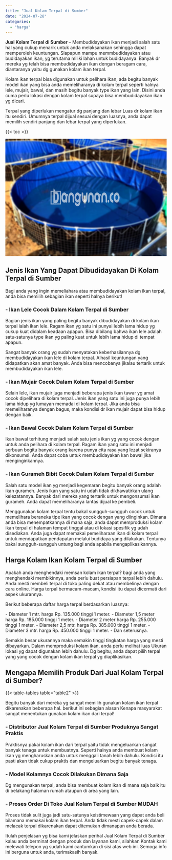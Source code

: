 ```yaml
---
title: "Jual Kolam Terpal di Sumber"
date: "2024-07-28"
categories: 
  - "harga"
---
```


**Jual Kolam Terpal di Sumber** – Membudidayakan ikan menjadi salah satu hal yang cukup menarik untuk anda melaksanakan sehingga dapat memperoleh keuntungan. Siapapun mampu memmbudidayakan atau budidayakan ikan, yg terutama miliki lahan untuk budidayanya. Banyak dr mereka yg telah bisa membudidayakan ikan dengan beragam cara, diantaranya yaitu dg gunakan kolam ikan terpal.

Kolam ikan terpal bisa digunakan untuk pelihara ikan, ada begitu banyak model ikan yang bisa anda memeliharanya di kolam terpal seperti halnya lele, mujair, bawal, dan masih begitu banyak type ikan yang lain. Disini anda cuma perlu lokasi dengan kolam terpal supaya bisa membudidayakan ikan yg dicari.

Terpal yang diperlukan mengatur dg panjang dan lebar Luas dr kolam ikan itu sendiri. Umumnya terpal dijual sesuai dengan luasnya, anda dapat memilih sendiri panjang dan lebar terpal yang diperlukan.

{{< toc >}}

![Jual Kolam Terpal di Sumber](/images/jual-kolam-terpal-03.png)

## Jenis Ikan Yang Dapat Dibudidayakan Di Kolam Terpal di Sumber

Bagi anda yang ingin memeliahara atau membudidayakan kolam ikan terpal, anda bisa memilih sebagian ikan seperti halnya berikut!

### \- Ikan Lele Cocok Dalam Kolam Terpal di Sumber

Bagian jenis ikan yang paling begitu banyak dibudidayakan di kolam ikan terpal ialah ikan lele. Ragam ikan yg satu ini punyai lebih lama hidup yg cukup kuat didalam keadaan apapun. Bisa dibilang bahwa ikan lele adalah satu-satunya type ikan yg paling kuat untuk lebih lama hidup di tempat apapun.

Sangat banyak orang yg sudah menyatakan keberhasilannya dg membudidayakan ikan lele di kolam terpal. Alhasil keuntungan yang didapatkan akan amat banyak. Anda bisa mencobanya jikalau tertarik untuk membudidayakan ikan lele.

### \- Ikan Mujair Cocok Dalam Kolam Terpal di Sumber

Selain lele, ikan mujair juga menjadi beberapa jenis ikan tawar yg amat cocok dipelihara di kolam terpal. Jenis ikan yang satu ini juga punya lebih lama hidup yg lumayan memadai di kolam terpal. Jika anda bisa memeliharanya dengan bagus, maka kondisi dr ikan mujair dapat bisa hidup dengan baik.

### \- Ikan Bawal Cocok Dalam Kolam Terpal di Sumber

Ikan bawal terhitung menjadi salah satu jenis ikan yg yang cocok dengan untuk anda pelihara di kolam terpal. Ragam ikan yang satu ini menjadi serbuan begitu banyak orang karena punya cita rasa yang lezat sekiranya dikonsumsi. Anda dapat coba untuk membudidayakan kan bawal jika menginginkannya.

### \- Ikan Gurameh Bibit Cocok Dalam Kolam Terpal di Sumber

Salah satu model ikan yg menjadi kegemaran begitu banyak orang adalah ikan gurameh. Jenis ikan yang satu ini udah tidak dikhawatirkan ulang kelezatannya. Banyak dari mereka yang tertarik untuk mengonsumsi ikan gurameh. Anda dapat memeliharanya lantas dijual ke pembeli.

Menggunakan kolam terpal tentu bakal sungguh-sungguh cocok untuk memelihara beraneka tipe ikan yang cocok dengan yang diinginkan. Dimana anda bisa menempatkannya di mana saja, anda dapat memproduksi kolam ikan terpal di halaman tempat tinggal atau di lokasi spesifik yg udah disediakan. Anda juga dapat memakai pemeliharaan ikan di kolam terpal untuk mendapatkan pendapatan melalui budidaya yang dilakukan. Tentunya bakal sungguh-sungguh untung bagi anda apabila mengaplikasikannya.

## Harga Kolam Ikan Kolam Terpal di Sumber

Apakah anda menghendaki memsan kolam ikan terpal? bagi anda yang menghendaki membikinnya, anda perlu buat persiapan terpal lebih dahulu. Anda mesti membeli terpal di toko paling dekat atau membelinya dengan cara online. Harga terpal bermacam-macam, kondisi itu dapat dicermati dari aspek ukurannya.

Berikut beberapa daftar harga terpal berdasarkan luasnya:

\- Diameter 1 mtr. harga Rp. 135.000 tinggi 1 meter. - Diameter 1,5 meter harga Rp. 185.000 tinggi 1 meter. - Diameter 2 meter harga Rp. 255.000 tinggi 1 meter. - Diameter 2,5 mtr. harga Rp. 385.000 tinggi 1 meter. - Diameter 3 mtr. harga Rp. 450.000 tinggi 1 meter. - Dan seterusnya.

Semakin besar ukurannya maka semakin tinggi tingkatan harga yang mesti dibayarkan. Dalam memproduksi kolam ikan, anda perlu melihat luas Ukuran lokasi yg dapat digunakan lebih dahulu. Dg begitu, anda dapat pilih terpal yang yang cocok dengan kolam ikan terpal yg diaplikasikan.

## Mengapa Memilih Produk Dari Jual Kolam Terpal di Sumber?

{{< table-tables table="table2" >}}

Begitu banyak dari mereka yg sangat memilih gunakan kolam ikan terpal dikarenakan beberapa hal. berikut ini sebagian alasan Kenapa masyarakat sangat menentukan gunakan kolam ikan dari terpal!

### \- Distributor Jual Kolam Terpal di Sumber Produknya Sangat Praktis

Praktisnya pakai kolam ikan dari terpal yaitu tidak mengeluarkan sangat banyak tenaga untuk membuatnya. Seperti halnya anda membuat kolam ikan yg mengharuskan anda untuk menggali tanah lebih dahulu. Kondisi itu pasti akan tidak cukup praktis dan mengeluarkan begitu banyak tenaga.

### \- Model Kolamnya Cocok Dilakukan Dimana Saja

Dg mengunakan terpal, anda bisa membuat kolam ikan di mana saja baik itu di belakang halaman rumah ataupun di area yang lain.

### \- Proses Order Di Toko Jual Kolam Terpal di Sumber MUDAH

Proses tidak sulit juga jadi satu-satunya keistimewaan yang dapat anda beli bilamana memakai kolam ikan terpal. Anda tidak mesti capek-capek dalam melacak terpal dikarenakan dapat ditemukan dimanapun anda berada.

Itulah penjelasan yg bisa kami jelaskan perihal Jual Kolam Terpal di Sumber kalau anda berminat dengan produk dan layanan kami, silahkan Kontak kami melewati telepon yg sudah kami cantumkan di sisi atas web ini. Semoga info ini berguna untuk anda, terimakasih banyak.
